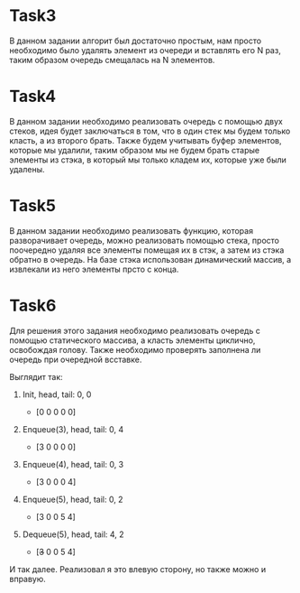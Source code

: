 # Task3

В данном задании алгорит был достаточно простым, нам просто необходимо было удалять элемент из очереди и вставлять его N раз, таким образом очередь смещалась на N элементов.

# Task4

В данном задании необходимо реализовать очередь с помощью двух стеков, идея будет заключаться в том, что в один стек мы будем только класть, а из второго брать. Также будем учитывать буфер элементов, которые мы удалили, таким образом мы не будем брать старые элементы из стэка, в который мы только кладем их, которые уже были удалены.


# Task5
В данном задании необходимо реализовать функцию, которая разворачивает очередь, можно реализовать  помощью стека, просто поочередно удаляя все элементы помещая их в стэк, а затем из стэка обратно в очередь. На базе стэка использован динамический массив, а извлекали из него элементы прсто с конца.

# Task6

Для решения этого задания необходимо реализовать очередь с помощью статического массива, а класть элементы циклично, освобождая голову. Также необходимо проверять заполнена ли очередь при очередной всставке.

Выглядит так:

1) Init, head, tail: 0, 0
    - [0 0 0 0 0]

2) Enqueue(3), head, tail: 0, 4
    - [3 0 0 0 0]

3) Enqueue(4), head, tail: 0, 3
    - [3 0 0 0 4]

4) Enqueue(5), head, tail: 0, 2
    - [3 0 0 5 4]

5) Dequeue(5), head, tail: 4, 2
    - [~~3~~ 0 0 5 4]

И так далее. Реализовал я это влевую сторону, но также можно и вправую.